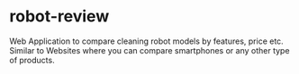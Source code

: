 # robot-review

Web Application to compare cleaning robot models by features, price etc.
Similar to Websites where you can compare smartphones or any other type of products.
